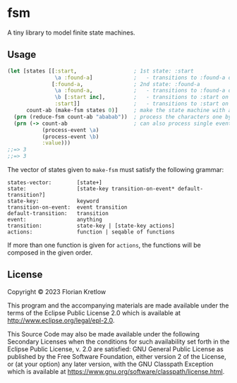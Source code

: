 # fsm

A tiny library to model finite state machines.

## Usage

```clojure
(let [states [[:start,                  ; 1st state: :start
               \a :found-a]             ;   - transitions to :found-a on event \a
              [:found-a,                ; 2nd state: :found-a
               \a :found-a,             ;   - transitions to :found-a on event \a
               \b [:start inc],         ;   - transitions to :start on event \b and applies inc to the value
               :start]]                 ;   - transitions to :start on all other events
      count-ab (make-fsm states 0)]     ; make the state machine with an initial value of 0
  (prn (reduce-fsm count-ab "ababab"))  ; process the characters one by one and return the final value
  (prn (-> count-ab                     ; can also process single events
           (process-event \a)
           (process-event \b)
           :value)))
;;=> 3
;;=> 3
```

The vector of states given to `make-fsm` must satisfy the following grammar:
```
states-vector:        [state+]
state:                [state-key transition-on-event* default-transition?]
state-key:            keyword
transition-on-event:  event transition
default-transition:   transition
event:                anything
transition:           state-key | [state-key actions]
actions:              function | seqable of functions
```

If more than one function is given for `actions`, the functions will be composed in the given order.

## License

Copyright © 2023 Florian Kretlow

This program and the accompanying materials are made available under the
terms of the Eclipse Public License 2.0 which is available at
http://www.eclipse.org/legal/epl-2.0.

This Source Code may also be made available under the following Secondary
Licenses when the conditions for such availability set forth in the Eclipse
Public License, v. 2.0 are satisfied: GNU General Public License as published by
the Free Software Foundation, either version 2 of the License, or (at your
option) any later version, with the GNU Classpath Exception which is available
at https://www.gnu.org/software/classpath/license.html.
